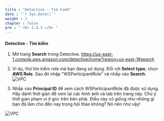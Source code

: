 ```yaml
---
title : "Detective - Tìm kiếm"
date : "`r Sys.Date()`"
weight : 3
chapter : false
pre : " <b> 2.4.3 </b> "
---
```


#### Detective - Tìm kiếm


1. Mở trang **Search** trong Detective. https://us-east-1.console.aws.amazon.com/detective/home?region=us-east-1#search 



2. Ví dụ, thử tìm kiếm role mà bạn đang sử dụng. Đối với **Select type**, chọn **AWS Role**. Sau đó nhập "WSParticipantRole" và nhấp vào **Search**.
![VPC](/images/2/2.4/2.4.3/s2.png)


3. Nhấp vào **Principal ID** để xem cách WSParticipantRole đã được sử dụng. Hãy dành thời gian để xem lại các hình ảnh và tab trên trang này. Chú ý thời gian phạm vi ở góc trên bên phải. Điều này có giống như những gì bạn đã làm cho đến nay trong hội thảo không? Nó nên như vậy!

![VPC](/images/2/2.4/2.4.3/s2b.png)
